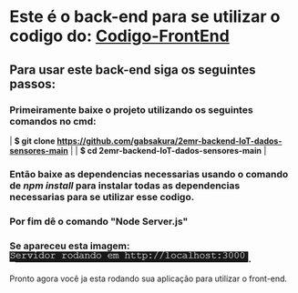# Este é o back-end para se utilizar o codigo do: [Codigo-FrontEnd](https://github.com/gabsakura/app-dados-sensores)

## Para usar este back-end siga os seguintes passos:

### Primeiramente baixe o projeto utilizando os seguintes comandos no cmd:

| **$ git clone https://github.com/gabsakura/2emr-backend-IoT-dados-sensores-main** | 
| **$ cd 2emr-backend-IoT-dados-sensores-main** |

### Então baixe as dependencias necessarias usando o comando de *npm install* para instalar todas as dependencias necessarias para se utilizar esse codigo.

### Por fim dê o comando "Node Server.js"
### Se apareceu esta imagem: ![Ola](https://github.com/gabsakura/2emr-backend-IoT-dados-sensores-main/blob/main/image.png).

Pronto agora você ja esta rodando sua aplicação para utilizar o front-end.
